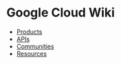 # Google Cloud Wiki

* [Products](pages/products.md)
* [APIs](pages/apis.md)
* [Communities](pages/communities.md)
* [Resources](pages/resources.md)
